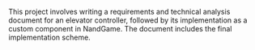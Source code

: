 This project involves writing a requirements and technical analysis document for an elevator controller, followed by its implementation as a custom component in NandGame.
The document includes the final implementation scheme.
